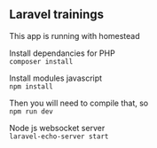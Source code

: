 ## Laravel trainings

This app is running with homestead

Install dependancies for PHP
<br>
`composer install`

Install modules javascript
<br>
`npm install`

Then you will need to compile that, so
<br>
`npm run dev`

Node js websocket server
<br>
`laravel-echo-server start`
